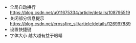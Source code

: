 - 全局自动换行 https://blog.csdn.net/u011675334/article/details/108795519
- 关闭部分信息提示 https://blog.csdn.net/crossfire_sli/article/details/126997889
- 设置快捷键 
- 字体大小 越大越有益于眼睛